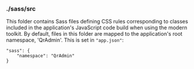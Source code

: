 ### ./sass/src

This folder contains Sass files defining CSS rules corresponding to classes
included in the application's JavaScript code build when using the modern toolkit.
By default, files in this folder are mapped to the application's root namespace, 'QrAdmin'.
This is set in `"app.json"`:

    "sass": {
        "namespace": "QrAdmin"
    }